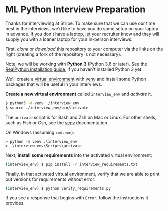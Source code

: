 # ML Python Interview Preparation

Thanks for interviewing at Stripe.
To make sure that we can use our time best in the interviews,
we'd like to have you do some setup on your laptop in advance.
If you don't have a laptop, let your recruiter know
and they will supply you with a loaner laptop for your in-person interviews.

First, _clone_ or _download_ this repository to your computer
via the links on the right
(creating a fork of the repository is not necessary).

Note, we will be working with **Python 3** (Python 3.6 or later).
See the [RealPython installation guide], if you haven't installed Python 3 yet.

We'll create a [virtual environment] with [venv]
and install some Python packages that will be useful in your interviews.

**Create a new virtual environment** called `interview_env` and _activate_ it.

```bash
$ python3 -m venv ./interview_env
$ source ./interview_env/bin/activate
```

The `activate` script is for Bash and Zsh on Mac or Linux.
For other shells, such as Fish or Csh, see the [venv] documentation.

On Windows (assuming `cmd.exe`):

```batch
> python -m venv .\interview_env
> .\interview_env\Scripts\activate
```

Next, **install some requirements** into the activated virtual environment:

```bash
(interview_env) $ pip install -r interview_requirements.txt
```

Finally, in that activated virtual environment, verify that we are able to print out versions for requirements without error:

```bash
(interview_env) $ python verify_requirements.py
```

If you see a response that begins with `Error`, follow the instructions it provides.


[RealPython installation guide]: https://realpython.com/installing-python/
[virtual environment]: https://realpython.com/python-virtual-environments-a-primer/
[venv]: https://docs.python.org/3/library/venv.html
[virtualenv]: https://virtualenv.pypa.io/en/latest/installation.html

